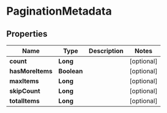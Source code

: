 # PaginationMetadata

## Properties
Name | Type | Description | Notes
------------ | ------------- | ------------- | -------------
**count** | **Long** |  |  [optional]
**hasMoreItems** | **Boolean** |  |  [optional]
**maxItems** | **Long** |  |  [optional]
**skipCount** | **Long** |  |  [optional]
**totalItems** | **Long** |  |  [optional]
